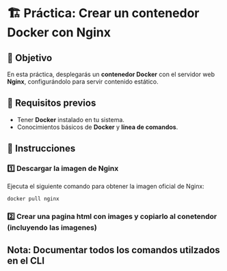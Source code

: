 # 🏗️ Práctica: Crear un contenedor Docker con Nginx

## 📌 Objetivo
En esta práctica, desplegarás un **contenedor Docker** con el servidor web **Nginx**, configurándolo para servir contenido estático.

## 🔹 Requisitos previos
- Tener **Docker** instalado en tu sistema.
- Conocimientos básicos de **Docker** y **línea de comandos**.

## 📝 Instrucciones

### 1️⃣ **Descargar la imagen de Nginx**
Ejecuta el siguiente comando para obtener la imagen oficial de Nginx:

```sh
docker pull nginx
```

### 2️⃣ **Crear una pagina html con images y copiarlo al conetendor (incluyendo las imagenes)**

## **Nota: Documentar todos los comandos utilzados en el CLI**

